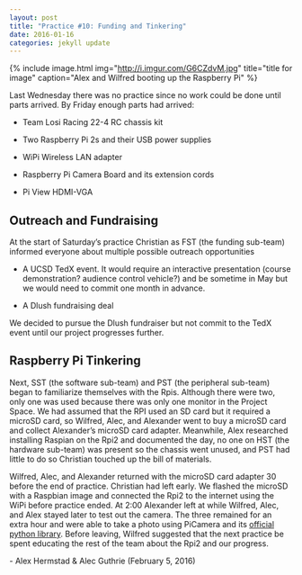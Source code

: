 ```yaml
---
layout: post
title: "Practice #10: Funding and Tinkering"
date: 2016-01-16
categories: jekyll update
---
```


{% include image.html
            img="http://i.imgur.com/G6CZdvM.jpg"
            title="title for image"
            caption="Alex and Wilfred booting up the Raspberry Pi"
%}

Last Wednesday there was no practice since no work could be done until parts
arrived. By Friday enough parts had arrived:

-   Team Losi Racing 22-4 RC chassis kit

-   Two Raspberry Pi 2s and their USB power supplies

-   WiPi Wireless LAN adapter

-   Raspberry Pi Camera Board and its extension cords

-   Pi View HDMI-VGA

 

Outreach and Fundraising
------------------------

At the start of Saturday’s practice Christian as FST (the funding sub-team)
informed everyone about multiple possible outreach opportunities

-   A UCSD TedX event. It would require an interactive presentation (course
    demonstration? audience control vehicle?) and be sometime in May but we
    would need to commit one month in advance.

-   A Dlush fundraising deal

We decided to pursue the Dlush fundraiser but not commit to the TedX event until
our project progresses further.

 

Raspberry Pi Tinkering
----------------------

Next, SST (the software sub-team) and PST (the peripheral sub-team) began to
familiarize themselves with the Rpis. Although there were two, only one was used
because there was only one monitor in the Project Space. We had assumed that the
RPI used an SD card but it required a microSD card, so Wilfred, Alec, and
Alexander went to buy a microSD card and collect Alexander’s microSD card
adapter. Meanwhile, Alex researched installing Raspian on the Rpi2 and
documented the day, no one on HST (the hardware sub-team) was present so the
chassis went unused, and PST had little to do so Christian touched up the bill
of materials.

Wilfred, Alec, and Alexander returned with the microSD card adapter 30 before
the end of practice. Christian had left early. We flashed the microSD with a
Raspbian image and connected the Rpi2 to the internet using the WiPi before
practice ended. At 2:00 Alexander left at while Wilfred, Alec, and Alex stayed
later to test out the camera. The three remained for an extra hour and were able
to take a photo using PiCamera and its [official python
library](<https://www.raspberrypi.org/documentation/usage/camera/python/README.md>).
Before leaving, Wilfred suggested that the next practice be spent educating the
rest of the team about the Rpi2 and our progress.

 

\- Alex Hermstad & Alec Guthrie (February 5, 2016)

